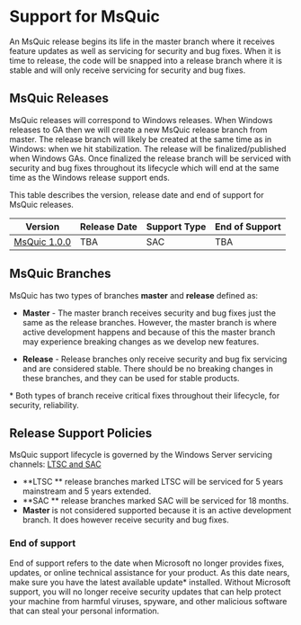 # Support for MsQuic

An MsQuic release begins its life in the master branch where it receives feature updates as well as servicing for security and bug fixes. When it is time to release, the code will be snapped into a release branch where it is stable and will only receive servicing for security and bug fixes. 

## MsQuic Releases

MsQuic releases will correspond to Windows releases. When Windows releases to GA then we will create a new MsQuic release branch from master. The release branch will likely be created at the same time as in Windows: when we hit stabilization. The release will be finalized/published when Windows GAs. Once finalized the release branch will be serviced with security and bug fixes throughout its lifecycle which will end at the same time as the Windows release support ends.

This table describes the version, release date and end of support for MsQuic releases.

|  Version  |  Release Date | Support Type | End of Support |
| -- | -- | -- | -- |
| [MsQuic 1.0.0](https://techcommunity.microsoft.com/t5/networking-blog/bg-p/NetworkingBlog) | TBA | SAC | TBA |


## MsQuic Branches

MsQuic has two types of branches **master** and **release** defined as:

* **Master** - The master branch receives security and bug fixes just the same as the release branches. However, the master branch is where active development happens and because of this the master branch may experience breaking changes as we develop new features. 

* **Release** - Release branches only receive security and bug fix servicing and are considered stable. There should be no breaking changes in these branches, and they can be used for stable products.

\* Both types of branch receive critical fixes throughout their lifecycle, for security, reliability.

## Release Support Policies

MsQuic support lifecycle is governed by the Windows Server servicing channels: [LTSC and SAC](https://docs.microsoft.com/en-us/windows-server/get-started-19/servicing-channels-19)

* **LTSC ** release branches marked LTSC will be serviced for 5 years mainstream and 5 years extended.
* **SAC ** release branches marked SAC will be serviced for 18 months.
* **Master** is not considered supported because it is an active development branch. It does however receive security and bug fixes.

### End of support

End of support refers to the date when Microsoft no longer provides fixes, updates, or online technical assistance for your product. As this date nears, make sure you have the latest available update\* installed. Without Microsoft support, you will no longer receive security updates that can help protect your machine from harmful viruses, spyware, and other malicious software that can steal your personal information.
